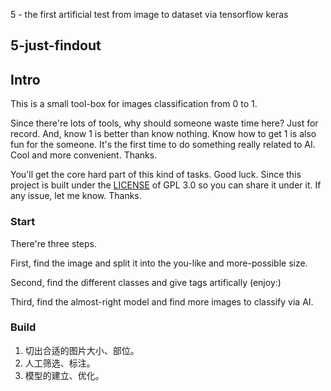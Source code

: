 5 - the first artificial test from image to dataset via tensorflow keras

## 5-just-findout

## Intro

This is a small tool-box for images classification from 0 to 1.

Since there're lots of tools, why should someone waste time here? Just for record. And, know 1 is better than know nothing. Know how to get 1 is also fun for the someone. It's the first time to do something really related to AI. Cool and more convenient. Thanks. 

You'll get the core hard part of this kind of tasks. Good luck. Since this project is built under the [LICENSE](./LICENSE) of GPL 3.0 so you can share it under it. If any issue, let me know. Thanks.

### Start

There're three steps.

First, find the image and split it into the you-like and more-possible size.

Second, find the different classes and give tags artifically (enjoy:)

Third, find the almost-right model and find more images to classify via AI.


### Build

1. 切出合适的图片大小、部位。
2. 人工筛选、标注。
3. 模型的建立、优化。
